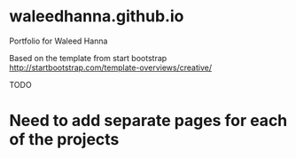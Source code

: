# waleedhanna.github.io
Portfolio for Waleed Hanna

Based on the template from start bootstrap
http://startbootstrap.com/template-overviews/creative/

TODO
# Need to add separate pages for each of the projects
